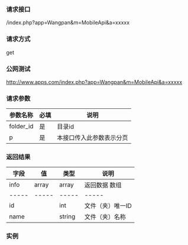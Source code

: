### **请求接口**
/index.php?app=Wangpan&m=MobileApi&a=xxxxx

### **请求方式**
get

### **公网测试**
http://www.apps.com/index.php?app=Wangpan&m=MobileApi&a=xxxxx

### **请求参数**

| 参数名称  |必填|     说明      |
|------|-----|------|
| folder_id     | 是 |   目录id   |
| p | 是 |   本接口传入此参数表示分页 |

### **返回结果**
|字段       |值             |类型    |说明           |
| --------- |--------      |--------|--------       |
|info       |array         |array  |返回数据 数组    |
|-----      |-----         |-----  |-----           |
|id         |              |int    |文件（夹）唯一ID  |
|name       |              |string |文件（夹）名称   |

### 实例

``` javascript
